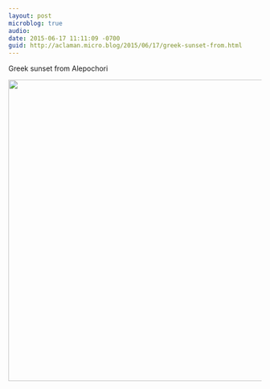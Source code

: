 ```yaml
---
layout: post
microblog: true
audio: 
date: 2015-06-17 11:11:09 -0700
guid: http://aclaman.micro.blog/2015/06/17/greek-sunset-from.html
---
```

Greek sunset from Alepochori

<img src="http://micro.alexclaman.com/uploads/2018/7672f2fde3.jpg" width="600" height="600" />
